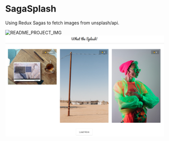 # SagaSplash

Using Redux Sagas to fetch images from unsplash/api.

![README_PROJECT_IMG](https://user-images.githubusercontent.com/71407958/114187018-d3cbab00-9947-11eb-8618-778dc884d67e.PNG)
![README_PROJECT_IMG](./README_PROJECT_IMG.png)
